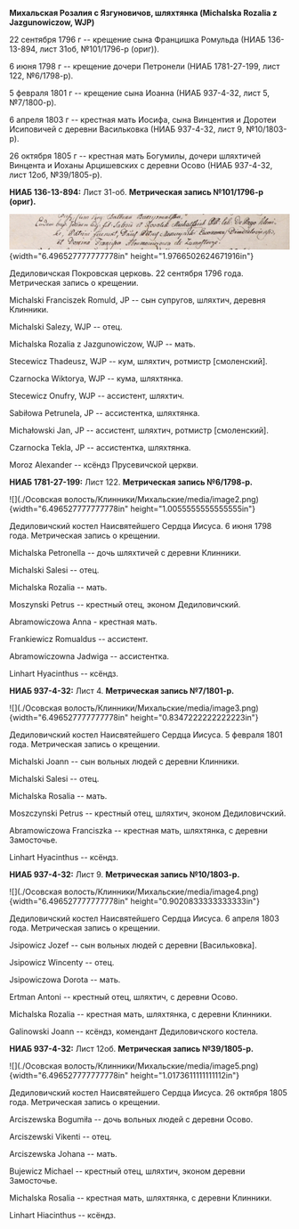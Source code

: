 **Михальская Розалия с Язгуновичов, шляхтянка (Michalska Rozalia z
Jazgunowiczow, WJP)**

22 сентября 1796 г -- крещение сына Францишка Ромульда (НИАБ 136-13-894,
лист 31об, №101/1796-р (ориг)).

6 июня 1798 г -- крещение дочери Петронели (НИАБ 1781-27-199, лист 122,
№6/1798-р).

5 февраля 1801 г -- крещение сына Иоанна (НИАБ 937-4-32, лист 5,
№7/1800-р).

6 апреля 1803 г -- крестная мать Иосифа, сына Винцентия и Доротеи
Исиповичей с деревни Васильковка (НИАБ 937-4-32, лист 9, №10/1803-р).

26 октября 1805 г -- крестная мать Богумилы, дочери шляхтичей Винцента и
Иоханы Арцишевских с деревни Осово (НИАБ 937-4-32, лист 12об,
№39/1805-р).

**НИАБ 136-13-894:** Лист 31-об. **Метрическая запись №101/1796-р
(ориг).**

![](./media/e7374db80d2c3773d00fb2503d59433290f55705.png){width="6.496527777777778in"
height="1.9766502624671916in"}

Дедиловичская Покровская церковь. 22 сентября 1796 года. Метрическая
запись о крещении.

Michalski Franciszek Romuld, JP -- сын супругов, шляхтич, деревня
Клинники.

Michalski Salezy, WJP -- отец.

Michalska Rozalia z Jazgunowiczow, WJP -- мать.

Stecewicz Thadeusz, WJP -- кум, шляхтич, ротмистр \[смоленский\].

Czarnocka Wiktorya, WJP -- кума, шляхтянка.

Stecewicz Onufry, WJP -- ассистент, шляхтич.

Sabiłowa Petrunela, JP -- ассистентка, шляхтянка.

Michałowski Jan, JP -- ассистент, шляхтич, ротмистр \[смоленский\].

Czarnocka Tekla, JP -- ассистентка, шляхтянка.

Moroz Alexander -- ксёндз Прусевичской церкви.

**НИАБ 1781-27-199:** Лист 122. **Метрическая запись №6/1798-р.**

![](./Осовская волость/Клинники/Михальские/media/image2.png){width="6.496527777777778in"
height="1.0055555555555555in"}

Дедиловичский костел Наисвятейшего Сердца Иисуса. 6 июня 1798 года.
Метрическая запись о крещении.

Michalska Petronella -- дочь шляхтичей с деревни Клинники.

Michalski Salesi -- отец.

Michalska Rozalia -- мать.

Moszynski Petrus -- крестный отец, эконом Дедиловичский.

Abramowiczowa Anna - крестная мать.

Frankiewicz Romualdus -- ассистент.

Abramowiczowna Jadwiga -- ассистентка.

Linhart Hyacinthus -- ксёндз.

**НИАБ 937-4-32:** Лист 4. **Метрическая запись №7/1801-р.**

![](./Осовская волость/Клинники/Михальские/media/image3.png){width="6.496527777777778in"
height="0.8347222222222223in"}

Дедиловичский костел Наисвятейшего Сердца Иисуса. 5 февраля 1801 года.
Метрическая запись о крещении.

Michalski Joann -- сын вольных людей с деревни Клинники.

Michalski Salesi -- отец.

Michalska Rosalia -- мать.

Moszczynski Petrus -- крестный отец, шляхтич, эконом Дедиловичский.

Abramowiczowa Franciszka -- крестная мать, шляхтянка, с деревни
Замосточье.

Linhart Hyacinthus -- ксёндз.

**НИАБ 937-4-32:** Лист 9. **Метрическая запись №10/1803-р.**

![](./Осовская волость/Клинники/Михальские/media/image4.png){width="6.496527777777778in"
height="0.9020833333333333in"}

Дедиловичский костел Наисвятейшего Сердца Иисуса. 6 апреля 1803 года.
Метрическая запись о крещении.

Jsipowicz Jozef -- сын вольных людей с деревни \[Васильковка\].

Jsipowicz Wincenty -- отец.

Jsipowiczowa Dorota -- мать.

Ertman Antoni -- крестный отец, шляхтич, с деревни Осово.

Michalska Rozalia -- крестная мать, шляхтянка, с деревни Клинники.

Galinowski Joann -- ксёндз, комендант Дедиловичского костела.

**НИАБ 937-4-32:** Лист 12об. **Метрическая запись №39/1805-р.**

![](./Осовская волость/Клинники/Михальские/media/image5.png){width="6.496527777777778in"
height="1.0173611111111112in"}

Дедиловичский костел Наисвятейшего Сердца Иисуса. 26 октября 1805 года.
Метрическая запись о крещении.

Arciszewska Bogumiła -- дочь вольных людей с деревни Осово.

Arciszewski Vikenti -- отец.

Arciszewska Johana -- мать.

Bujewicz Michael -- крестный отец, шляхтич, эконом деревни Замосточье.

Michalska Rosalia -- крестная мать, шляхтянка, с деревни Клинники.

Linhart Hiacinthus -- ксёндз.

